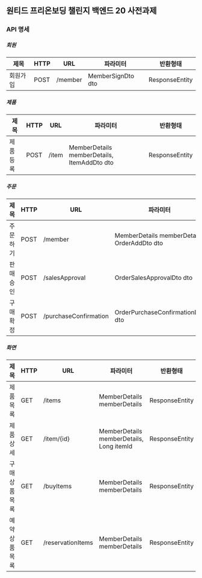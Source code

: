 ## 원티드 프리온보딩 챌린지 백엔드 20 사전과제


### API 명세

##### 회원

|제목|HTTP|URL|파라미터|반환형태|
|---|---|---|---|---|
|회원가입|POST|/member|MemberSignDto dto|ResponseEntity<Long>|

##### 제품

|제목|HTTP|URL|파라미터|반환형태|
|------|---|---|---|---|
|제품등록|POST|/item|MemberDetails memberDetails, ItemAddDto dto|ResponseEntity<Long>|

##### 주문

|제목|HTTP|URL|파라미터|반환형태|
|------|---|---|---|---|
|주문하기|POST|/member|MemberDetails memberDetails, OrderAddDto dto|ResponseEntity<Long>|
|판매승인|POST|/salesApproval|OrderSalesApprovalDto dto|ResponseEntity|
|구매확정|POST|/purchaseConfirmation|OrderPurchaseConfirmationDto dto|ResponseEntity|

##### 화면

|제목|HTTP|URL|파라미터|반환형태|
|------|---|---|---|---|
|제품목록|GET|/items|MemberDetails memberDetails|ResponseEntity<Long>|String|
|제품상세|GET|/item/{id}|MemberDetails memberDetails, Long itemId|ResponseEntity<Long>|String|
|구매상품목록|GET|/buyItems|MemberDetails memberDetails|ResponseEntity|String|
|예약상품목록|GET|/reservationItems|MemberDetails memberDetails|ResponseEntity|String|
